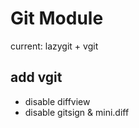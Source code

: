 # Git Module

current: lazygit + vgit

## add vgit

- disable diffview
- disable gitsign & mini.diff
